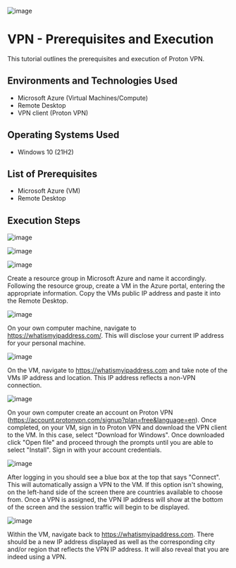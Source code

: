 <p align="center">

  ![image](https://github.com/user-attachments/assets/30d5c804-c3f0-438e-b517-215dcba3bbd4)

</p>

<h1>VPN - Prerequisites and Execution</h1>
This tutorial outlines the prerequisites and execution of Proton VPN.<br />


<h2>Environments and Technologies Used</h2>

- Microsoft Azure (Virtual Machines/Compute)
- Remote Desktop
- VPN client (Proton VPN)
  

<h2>Operating Systems Used </h2>

- Windows 10</b> (21H2)

<h2>List of Prerequisites</h2>

- Microsoft Azure (VM)
- Remote Desktop

<h2>Execution Steps</h2>

![image](https://github.com/user-attachments/assets/08f073ad-8536-4e22-8727-0676b6b34444)

![image](https://github.com/user-attachments/assets/201a0cd6-f794-44fb-afc6-614b0c3dadcb)

![image](https://github.com/user-attachments/assets/2d5e7922-34e0-464a-907d-3a5bc4d5a0a8)


Create a resource group in Microsoft Azure and name it accordingly. Following the resource group, create a VM in the Azure portal, entering the appropriate information. Copy the VMs public IP address and paste it into the Remote Desktop.


![image](https://github.com/user-attachments/assets/98726b25-6132-465f-951d-c61b1aadf28f)


On your own computer machine, navigate to https://whatismyipaddress.com/. This will disclose your current IP address for your personal machine. 


![image](https://github.com/user-attachments/assets/f2c1c32b-d3d2-46dc-a338-68bfba8b8bb3)


On the VM, navigate to https://whatismyipaddress.com and take note of the VMs IP address and location. This IP address reflects a non-VPN connection.


![image](https://github.com/user-attachments/assets/d0ebb3fc-e668-4c95-86cf-b2578884bfe6)


On your own computer create an account on Proton VPN (https://account.protonvpn.com/signup?plan=free&language=en). Once completed, on your VM, sign in to Proton VPN and download the VPN client to the VM. In this case, select "Download for Windows". Once downloaded click "Open file" and proceed through the prompts until you are able to select "Install". Sign in with your account credentials.


![image](https://github.com/user-attachments/assets/d8d1ca44-fffa-49df-aef7-f0f27885e2ae)

After logging in you should see a blue box at the top that says "Connect". This will automatically assign a VPN to the VM. If this option isn't showing, on the left-hand side of the screen there are countries available to choose from. Once a VPN is assigned, the VPN IP address will show at the bottom of the screen and the session traffic will begin to be displayed.


![image](https://github.com/user-attachments/assets/8cc44ce6-c263-499b-b3b9-6dbf764cb4d1)


Within the VM, navigate back to https://whatismyipaddress.com. There should be a new IP address displayed as well as the corresponding city and/or region that reflects the VPN IP address. It will also reveal that you are indeed using a VPN.








